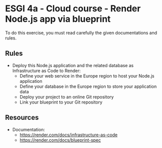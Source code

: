# ESGI 4a - Cloud course - Render Node.js app via blueprint

To do this exercise, you must read carefully the given documentations and rules.

## Rules

- Deploy this Node.js application and the related database as Infrastructure as Code to Render:
  - Define your web service in the Europe region to host your Node.js application
  - Define your database in the Europe region to store your application data
  - Deploy your project to an online Git repository
  - Link your blueprint to your Git repository

## Resources

- Documentation:
  - https://render.com/docs/infrastructure-as-code
  - https://render.com/docs/blueprint-spec
